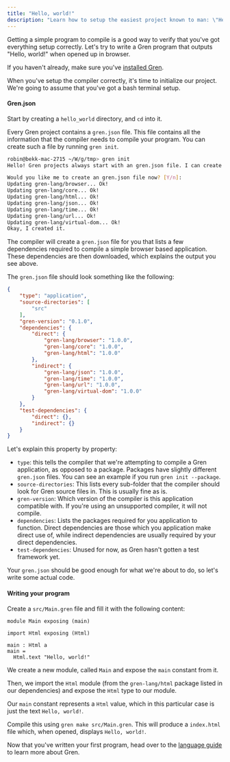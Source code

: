 ```yaml
---
title: "Hello, world!"
description: "Learn how to setup the easiest project known to man: \"Hello, world!\""
---
```


Getting a simple program to compile is a good way to verify that you've got everything setup correctly. Let's try to write a Gren program that outputs "Hello, world!" when opened up in browser.

If you haven't already, make sure you've [installed Gren](/install).

When you've setup the compiler correctly, it's time to initialize our project. We're going to assume that you've got a bash terminal setup.

#### Gren.json

Start by creating a `hello_world` directory, and `cd` into it.

Every Gren project contains a `gren.json` file. This file contains all the information that the compiler needs to compile your program. You can create such a file by running `gren init`.

```sh
robin@bekk-mac-2715 ~/W/g/tmp> gren init
Hello! Gren projects always start with an gren.json file. I can create them!

Would you like me to create an gren.json file now? [Y/n]: 
Updating gren-lang/browser... Ok!
Updating gren-lang/core... Ok!
Updating gren-lang/html... Ok!
Updating gren-lang/json... Ok!
Updating gren-lang/time... Ok!
Updating gren-lang/url... Ok!
Updating gren-lang/virtual-dom... Ok!
Okay, I created it.
```

The compiler will create a `gren.json` file for you that lists a few dependencies required to compile a simple browser based application. These dependencies are then downloaded, which explains the output you see above.

The `gren.json` file should look something like the following:

```json
{
    "type": "application",
    "source-directories": [
        "src"
    ],
    "gren-version": "0.1.0",
    "dependencies": {
        "direct": {
            "gren-lang/browser": "1.0.0",
            "gren-lang/core": "1.0.0",
            "gren-lang/html": "1.0.0"
        },
        "indirect": {
            "gren-lang/json": "1.0.0",
            "gren-lang/time": "1.0.0",
            "gren-lang/url": "1.0.0",
            "gren-lang/virtual-dom": "1.0.0"
        }
    },
    "test-dependencies": {
        "direct": {},
        "indirect": {}
    }
}
```

Let's explain this property by property:

* `type`: this tells the compiler that we're attempting to compile a Gren application, as opposed to a package. Packages have slightly different `gren.json` files. You can see an example if you run `gren init --package`.
* `source-directories`: This lists every sub-folder that the compiler should look for Gren source files in. This is usually fine as is.
* `gren-version`: Which version of the compiler is this application compatible with. If you're using an unsupported compiler, it will not compile.
* `dependencies`: Lists the packages required for you application to function. Direct dependencies are those which you application make direct use of, while indirect dependencies are usually required by your direct dependencies.
* `test-dependencies`: Unused for now, as Gren hasn't gotten a test framework yet.

Your `gren.json` should be good enough for what we're about to do, so let's write some actual code.

#### Writing your program

Create a `src/Main.gren` file and fill it with the following content:

```gren
module Main exposing (main)

import Html exposing (Html)

main : Html a
main =
  Html.text "Hello, world!"
```

We create a new module, called `Main` and expose the `main` constant from it.

Then, we import the `Html` module (from the `gren-lang/html` package listed in our dependencies) and expose the `Html` type to our module.

Our `main` constant represents a `Html` value, which in this particular case is just the text `Hello, world!`.

Compile this using `gren make src/Main.gren`. This will produce a `index.html` file which, when opened, displays `Hello, world!`.

Now that you've written your first program, head over to the [language guide](/learn) to learn more about Gren.
